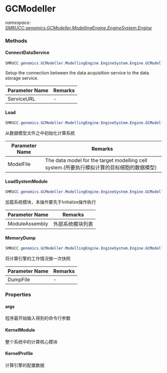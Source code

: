 ﻿# GCModeller
_namespace: [SMRUCC.genomics.GCModeller.ModellingEngine.EngineSystem.Engine](./index.md)_





### Methods

#### ConnectDataService
```csharp
SMRUCC.genomics.GCModeller.ModellingEngine.EngineSystem.Engine.GCModeller.ConnectDataService(System.String)
```
Setup the connection between the data acquisition service to the data storage service.

|Parameter Name|Remarks|
|--------------|-------|
|ServiceURL|-|


#### Load
```csharp
SMRUCC.genomics.GCModeller.ModellingEngine.EngineSystem.Engine.GCModeller.Load(System.String,Microsoft.VisualBasic.Logging.LogFile,Microsoft.VisualBasic.CommandLine.CommandLine)
```
从数据模型文件之中初始化计算系统

|Parameter Name|Remarks|
|--------------|-------|
|ModelFile|The data model for the target modelling cell system.(所要执行模拟计算的目标细胞的数据模型)|


#### LoadSystemModule
```csharp
SMRUCC.genomics.GCModeller.ModellingEngine.EngineSystem.Engine.GCModeller.LoadSystemModule(System.String[],System.Collections.Generic.List{System.String})
```
加载系统模块，本操作要先于Initialize操作执行

|Parameter Name|Remarks|
|--------------|-------|
|ModuleAssembly|外部系统模块列表|


#### MemoryDump
```csharp
SMRUCC.genomics.GCModeller.ModellingEngine.EngineSystem.Engine.GCModeller.MemoryDump(System.String)
```
将计算引擎的工作情况做一次快照

|Parameter Name|Remarks|
|--------------|-------|
|DumpFile|-|



### Properties

#### args
程序最开始输入得到的命令行参数
#### KernelModule
整个系统中的计算核心模块
#### KernelProfile
计算引擎的配置数据
